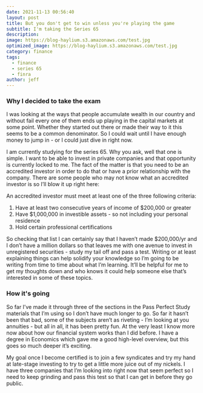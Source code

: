 ```yaml
---
date: 2021-11-13 00:56:40
layout: post
title: But you don't get to win unless you're playing the game
subtitle: I'm taking the Series 65
description: 
image: https://blog-haylium.s3.amazonaws.com/test.jpg
optimized_image: https://blog-haylium.s3.amazonaws.com/test.jpg
category: finance
tags:
  - finance
  - series 65
  - finra
author: jeff
---
```


### Why I decided to take the exam
I was looking at the ways that people accumulate wealth in our country and without fail every one of them ends up playing in the capital markets at some point. Whether they started out there or made their way to it this seems to be a common denominator. So I could wait until I have enough money to jump in - or I could just dive in right now. 

I am currently studying for the series 65. Why you ask, well that one is simple. I want to be able to invest in private companies and that opportunity is currently locked to me. The fact of the matter is that you need to be an accredited investor in order to do that or have a prior relationship with the company. There are some people who may not know what an accredited investor is so I’ll blow it up right here: 

An accredited investor must meet at least one of the three following criteria:
    
1. Have at least two consecutive years of income of $200,000 or greater
2. Have $1,000,000 in investible assets - so not including your personal residence
3. Hold certain professional certifications


So checking that list I can certainly say that I haven’t made $200,000/yr and I don’t have a million dollars so that leaves me with one avenue to invest in unregistered securities - study my tail off and pass a test. Writing or at least explaining things can help solidify your knowledge so I’m going to be writing from time to time about what I’m learning. It’ll be helpful for me to get my thoughts down and who knows it could help someone else that’s interested in some of these topics.

### How it's going
So far I’ve made it through three of the sections in the Pass Perfect Study materials that I’m using so I don’t have much longer to go. So far it hasn’t been that bad, some of the subjects aren’t as riveting - I’m looking at you annuities - but all in all, it has been pretty fun. At the very least I know more now about how our financial system works than I did before. I have a degree in Economics which gave me a good high-level overview, but this goes so much deeper it’s exciting.

My goal once I become certified is to join a few syndicates and try my hand at late-stage investing to try to get a little more juice out of my nickels. I have three companies that I’m looking into right now that seem perfect so I need to keep grinding and pass this test so that I can get in before they go public.
